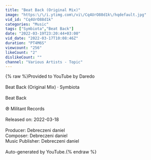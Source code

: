 ```yaml
---
title: "Beat Back (Original Mix)"
image: "https:\/\/i.ytimg.com\/vi\/Cq4UrO88d1k\/hqdefault.jpg"
vid_id: "Cq4UrO88d1k"
categories: "Music"
tags: ["Symbiota","Beat Back"]
date: "2022-03-19T23:20:44+03:00"
vid_date: "2022-03-17T10:08:46Z"
duration: "PT4M6S"
viewcount: "256"
likeCount: "2"
dislikeCount: ""
channel: "Various Artists - Topic"
---
```

{% raw %}Provided to YouTube by Daredo<br /><br />Beat Back (Original Mix) · Symbiota<br /><br />Beat Back<br /><br />℗ Militant Records<br /><br />Released on: 2022-03-18<br /><br />Producer: Debreczeni daniel<br />Composer: Debreczeni daniel<br />Music  Publisher: Debreczeni daniel<br /><br />Auto-generated by YouTube.{% endraw %}
